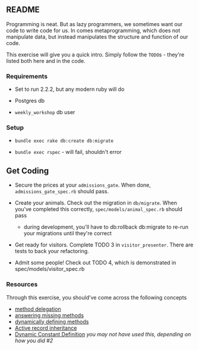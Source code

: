## README

Programming is neat. But as lazy programmers, we sometimes want
our code to write code for us. In comes metaprogramming, which does
not manipulate data, but instead manipulates the structure and
function of our code.

This exercise will give you a quick intro. Simply follow the `TODO`s -
they're listed both here and in the code.

### Requirements

* Set to run 2.2.2, but any modern ruby will do

* Postgres db

* `weekly_workshop` db user

### Setup

* `bundle exec rake db:create db:migrate`

* `bundle exec rspec` - will fail, shouldn't error

## Get Coding
* Secure the prices at your `admissions_gate`. When done,
  `admissions_gate_spec.rb` should pass.

* Create your animals. Check out the migration in `db/migrate`. When
  you've completed this correctly, `spec/models/animal_spec.rb` should
pass
  * during development, you'll have to db:rollback db:migrate to re-run
    your migrations until they're correct

* Get ready for visitors. Complete TODO 3 in `visitor_presenter`.
  There are tests to back your refactoring.

* Admit some people! Check out TODO 4, which is demonstrated in
  spec/models/visitor_spec.rb 

### Resources

Through this exercise, you should've come across the following concepts

* [method delegation](http://apidock.com/rails/Module/delegate)
* [answering missing methods](http://rubylearning.com/satishtalim/ruby_method_missing.html)
* [dynamically defining methods](http://apidock.com/ruby/Object/define_singleton_method)
* [Active record
  inheritance](http://api.rubyonrails.org/classes/ActiveRecord/Inheritance.html)
* [Dynamic Constant
  Definition](http://ruby-doc.org/core-2.1.0/Module.html#method-i-const_set) _you may not have used this, depending on how you did #2_
